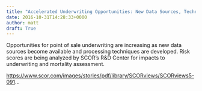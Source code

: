 ```yaml
---
title: "Accelerated Underwriting Opportunities: New Data Sources, Technology Improve Process"
date: 2016-10-31T14:28:33+0000
author: matt
draft: True
---
```

Opportunities for point of sale underwriting are increasing as new data sources become available and processing techniques are developed. Risk scores are being analyzed by SCOR’s R&D Center for impacts to underwriting and mortality assessment.

https://www.scor.com/images/stories/pdf/library/SCORviews/SCORviews5-091...
